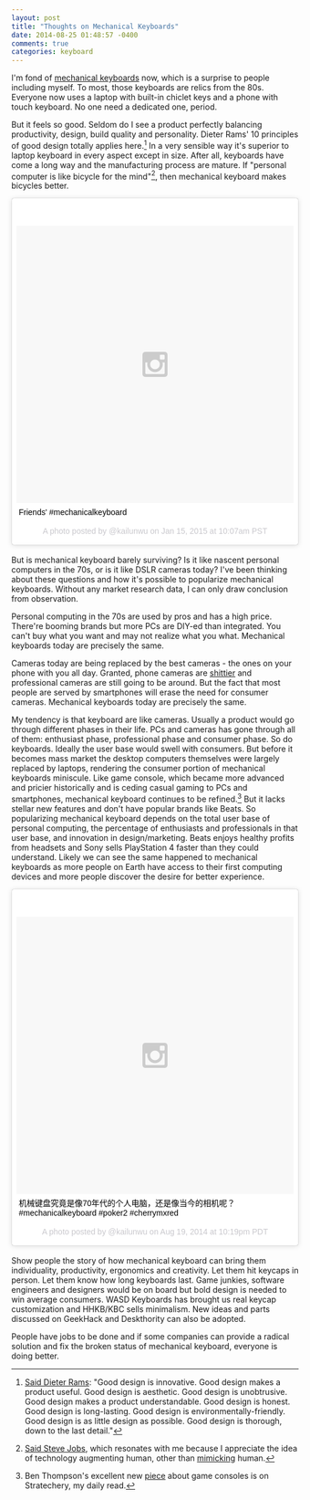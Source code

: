 ```yaml
---
layout: post
title: "Thoughts on Mechanical Keyboards"
date: 2014-08-25 01:48:57 -0400
comments: true
categories: keyboard
---
```



I'm fond of [mechanical keyboards](http://www.douban.com/photos/album/134718709/) now, which is a surprise to people including myself. To most, those keyboards are relics from the 80s. Everyone now uses a laptop with built-in chiclet keys and a phone with touch keyboard. No one need a dedicated one, period.

But it feels so good. Seldom do I see a product perfectly balancing productivity, design, build quality and personality. Dieter Rams' 10 principles of good design totally applies here.[^1] In a very sensible way it's superior to laptop keyboard in every aspect except in size. After all, keyboards have come a long way and the manufacturing process are mature. If "personal computer is like bicycle for the mind"[^2], then mechanical keyboard makes bicycles better.

<blockquote class="instagram-media" data-instgrm-captioned data-instgrm-version="4" style=" background:#FFF; border:0; border-radius:3px; box-shadow:0 0 1px 0 rgba(0,0,0,0.5),0 1px 10px 0 rgba(0,0,0,0.15); margin: 1px; max-width:658px; padding:0; width:99.375%; width:-webkit-calc(100% - 2px); width:calc(100% - 2px);"><div style="padding:8px;"> <div style=" background:#F8F8F8; line-height:0; margin-top:40px; padding:50% 0; text-align:center; width:100%;"> <div style=" background:url(data:image/png;base64,iVBORw0KGgoAAAANSUhEUgAAACwAAAAsCAMAAAApWqozAAAAGFBMVEUiIiI9PT0eHh4gIB4hIBkcHBwcHBwcHBydr+JQAAAACHRSTlMABA4YHyQsM5jtaMwAAADfSURBVDjL7ZVBEgMhCAQBAf//42xcNbpAqakcM0ftUmFAAIBE81IqBJdS3lS6zs3bIpB9WED3YYXFPmHRfT8sgyrCP1x8uEUxLMzNWElFOYCV6mHWWwMzdPEKHlhLw7NWJqkHc4uIZphavDzA2JPzUDsBZziNae2S6owH8xPmX8G7zzgKEOPUoYHvGz1TBCxMkd3kwNVbU0gKHkx+iZILf77IofhrY1nYFnB/lQPb79drWOyJVa/DAvg9B/rLB4cC+Nqgdz/TvBbBnr6GBReqn/nRmDgaQEej7WhonozjF+Y2I/fZou/qAAAAAElFTkSuQmCC); display:block; height:44px; margin:0 auto -44px; position:relative; top:-22px; width:44px;"></div></div> <p style=" margin:8px 0 0 0; padding:0 4px;"> <a href="https://instagram.com/p/x4lIXsPQC-/" style=" color:#000; font-family:Arial,sans-serif; font-size:14px; font-style:normal; font-weight:normal; line-height:17px; text-decoration:none; word-wrap:break-word;" target="_top">Friends&#39; #mechanicalkeyboard</a></p> <p style=" color:#c9c8cd; font-family:Arial,sans-serif; font-size:14px; line-height:17px; margin-bottom:0; margin-top:8px; overflow:hidden; padding:8px 0 7px; text-align:center; text-overflow:ellipsis; white-space:nowrap;">A photo posted by @kailunwu on <time style=" font-family:Arial,sans-serif; font-size:14px; line-height:17px;" datetime="2015-01-15T18:07:15+00:00">Jan 15, 2015 at 10:07am PST</time></p></div></blockquote>
<script async defer src="//platform.instagram.com/en_US/embeds.js"></script>

<br>
But is mechanical keyboard barely surviving? Is it like nascent personal computers in the 70s, or is it like DSLR cameras today? I've been thinking about these questions and how it's possible to popularize mechanical keyboards. Without any market research data, I can only draw conclusion from observation. 

Personal computing in the 70s are used by pros and has a high price. There're booming brands but more PCs are DIY-ed than integrated. You can't buy what you want and may not realize what you what. Mechanical keyboards today are precisely the same.

Cameras today are being replaced by the best cameras - the ones on your phone with you all day. Granted, phone cameras are [shittier](http://www.theverge.com/2014/8/22/6055591/iphone-vs-pro-camera) and professional cameras are still going to be around. But the fact that most people are served by smartphones will erase the need for consumer cameras. Mechanical keyboards today are precisely the same.

My tendency is that keyboard are like cameras. Usually a product would go through different phases in their life. PCs and cameras has gone through all of them: enthusiast phase, professional phase and consumer phase. So do keyboards. Ideally the user base would swell with consumers. But before it becomes mass market the desktop computers themselves were largely replaced by laptops, rendering the consumer portion of mechanical keyboards miniscule. Like game console, which became more advanced and pricier historically and is ceding casual gaming to PCs and smartphones, mechanical keyboard continues to be refined.[^3] But it lacks stellar new features and don't have popular brands like Beats. So popularizing mechanical keyboard depends on the total user base of personal computing, the percentage of enthusiasts and professionals in that user base, and innovation in design/marketing. Beats enjoys healthy profits from headsets and Sony sells PlayStation 4 faster than they could understand. Likely we can see the same happened to mechanical keyboards as more people on Earth have access to their first computing devices and more people discover the desire for better experience.

<blockquote class="instagram-media" data-instgrm-captioned data-instgrm-version="4" style=" background:#FFF; border:0; border-radius:3px; box-shadow:0 0 1px 0 rgba(0,0,0,0.5),0 1px 10px 0 rgba(0,0,0,0.15); margin: 1px; max-width:658px; padding:0; width:99.375%; width:-webkit-calc(100% - 2px); width:calc(100% - 2px);"><div style="padding:8px;"> <div style=" background:#F8F8F8; line-height:0; margin-top:40px; padding:50% 0; text-align:center; width:100%;"> <div style=" background:url(data:image/png;base64,iVBORw0KGgoAAAANSUhEUgAAACwAAAAsCAMAAAApWqozAAAAGFBMVEUiIiI9PT0eHh4gIB4hIBkcHBwcHBwcHBydr+JQAAAACHRSTlMABA4YHyQsM5jtaMwAAADfSURBVDjL7ZVBEgMhCAQBAf//42xcNbpAqakcM0ftUmFAAIBE81IqBJdS3lS6zs3bIpB9WED3YYXFPmHRfT8sgyrCP1x8uEUxLMzNWElFOYCV6mHWWwMzdPEKHlhLw7NWJqkHc4uIZphavDzA2JPzUDsBZziNae2S6owH8xPmX8G7zzgKEOPUoYHvGz1TBCxMkd3kwNVbU0gKHkx+iZILf77IofhrY1nYFnB/lQPb79drWOyJVa/DAvg9B/rLB4cC+Nqgdz/TvBbBnr6GBReqn/nRmDgaQEej7WhonozjF+Y2I/fZou/qAAAAAElFTkSuQmCC); display:block; height:44px; margin:0 auto -44px; position:relative; top:-22px; width:44px;"></div></div> <p style=" margin:8px 0 0 0; padding:0 4px;"> <a href="https://instagram.com/p/r6Hp8tPQI-/" style=" color:#000; font-family:Arial,sans-serif; font-size:14px; font-style:normal; font-weight:normal; line-height:17px; text-decoration:none; word-wrap:break-word;" target="_top">机械键盘究竟是像70年代的个人电脑，还是像当今的相机呢？#mechanicalkeyboard #poker2 #cherrymxred</a></p> <p style=" color:#c9c8cd; font-family:Arial,sans-serif; font-size:14px; line-height:17px; margin-bottom:0; margin-top:8px; overflow:hidden; padding:8px 0 7px; text-align:center; text-overflow:ellipsis; white-space:nowrap;">A photo posted by @kailunwu on <time style=" font-family:Arial,sans-serif; font-size:14px; line-height:17px;" datetime="2014-08-20T05:19:49+00:00">Aug 19, 2014 at 10:19pm PDT</time></p></div></blockquote>
<script async defer src="//platform.instagram.com/en_US/embeds.js"></script>

<br>
Show people the story of how mechanical keyboard can bring them individuality, productivity, ergonomics and creativity. Let them hit keycaps in person. Let them know how long keyboards last. Game junkies, software engineers and designers would be on board but bold design is needed to win average consumers. WASD Keyboards has brought us real keycap customization and HHKB/KBC sells minimalism. New ideas and parts discussed on GeekHack and Deskthority can also be adopted.

People have jobs to be done and if some companies can provide a radical solution and fix the broken status of mechanical keyboard, everyone is doing better.


[^1]: [Said Dieter Rams](http://www.douban.com/note/77176672/): "Good design is innovative. Good design makes a product useful. Good design is aesthetic. Good design is unobtrusive. Good design makes a product understandable. Good design is honest. Good design is long-lasting. Good design is environmentally-friendly. Good design is as little design as possible. Good design is thorough, down to the last detail." 

[^2]: [Said Steve Jobs](https://www.youtube.com/watch?v=ob_GX50Za6c), which resonates with me because I appreciate the idea of technology augmenting human, other than [mimicking](http://www.theverge.com/2014/6/24/5835708/google-x-labs-artificial-intelligence-elon-musk-terminator) human.

[^3]: Ben Thompson's excellent new [piece](http://stratechery.com/2014/games-good-enough/) about game consoles is on Stratechery, my daily read.